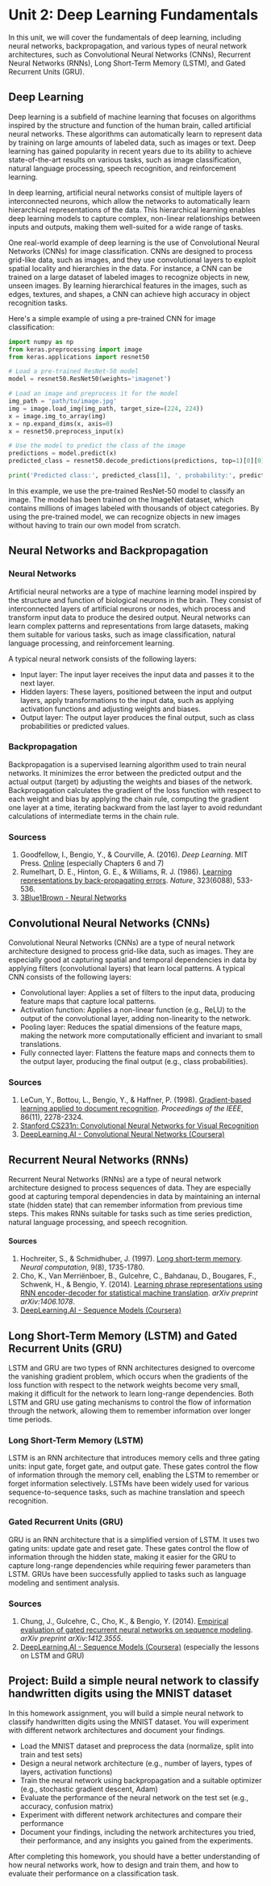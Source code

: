 # Unit 2: Deep Learning Fundamentals

In this unit, we will cover the fundamentals of deep learning, including neural networks, backpropagation, and various types of neural network architectures, such as Convolutional Neural Networks (CNNs), Recurrent Neural Networks (RNNs), Long Short-Term Memory (LSTM), and Gated Recurrent Units (GRU).

## Deep Learning

Deep learning is a subfield of machine learning that focuses on algorithms inspired by the structure and function of the human brain, called artificial neural networks. These algorithms can automatically learn to represent data by training on large amounts of labeled data, such as images or text. Deep learning has gained popularity in recent years due to its ability to achieve state-of-the-art results on various tasks, such as image classification, natural language processing, speech recognition, and reinforcement learning.

In deep learning, artificial neural networks consist of multiple layers of interconnected neurons, which allow the networks to automatically learn hierarchical representations of the data. This hierarchical learning enables deep learning models to capture complex, non-linear relationships between inputs and outputs, making them well-suited for a wide range of tasks.

One real-world example of deep learning is the use of Convolutional Neural Networks (CNNs) for image classification. CNNs are designed to process grid-like data, such as images, and they use convolutional layers to exploit spatial locality and hierarchies in the data. For instance, a CNN can be trained on a large dataset of labeled images to recognize objects in new, unseen images. By learning hierarchical features in the images, such as edges, textures, and shapes, a CNN can achieve high accuracy in object recognition tasks.

Here's a simple example of using a pre-trained CNN for image classification:

```python
import numpy as np
from keras.preprocessing import image
from keras.applications import resnet50

# Load a pre-trained ResNet-50 model
model = resnet50.ResNet50(weights='imagenet')

# Load an image and preprocess it for the model
img_path = 'path/to/image.jpg'
img = image.load_img(img_path, target_size=(224, 224))
x = image.img_to_array(img)
x = np.expand_dims(x, axis=0)
x = resnet50.preprocess_input(x)

# Use the model to predict the class of the image
predictions = model.predict(x)
predicted_class = resnet50.decode_predictions(predictions, top=1)[0][0]

print('Predicted class:', predicted_class[1], ', probability:', predicted_class[2])
```

In this example, we use the pre-trained ResNet-50 model to classify an image. The model has been trained on the ImageNet dataset, which contains millions of images labeled with thousands of object categories. By using the pre-trained model, we can recognize objects in new images without having to train our own model from scratch.

## Neural Networks and Backpropagation

### Neural Networks

Artificial neural networks are a type of machine learning model inspired by the structure and function of biological neurons in the brain. They consist of interconnected layers of artificial neurons or nodes, which process and transform input data to produce the desired output. Neural networks can learn complex patterns and representations from large datasets, making them suitable for various tasks, such as image classification, natural language processing, and reinforcement learning.

A typical neural network consists of the following layers:

- Input layer: The input layer receives the input data and passes it to the next layer.
- Hidden layers: These layers, positioned between the input and output layers, apply transformations to the input data, such as applying activation functions and adjusting weights and biases.
- Output layer: The output layer produces the final output, such as class probabilities or predicted values.

### Backpropagation

Backpropagation is a supervised learning algorithm used to train neural networks. It minimizes the error between the predicted output and the actual output (target) by adjusting the weights and biases of the network. Backpropagation calculates the gradient of the loss function with respect to each weight and bias by applying the chain rule, computing the gradient one layer at a time, iterating backward from the last layer to avoid redundant calculations of intermediate terms in the chain rule.

### Sourcess

1. Goodfellow, I., Bengio, Y., & Courville, A. (2016). *Deep Learning*. MIT Press. [Online](http://www.deeplearningbook.org/) (especially Chapters 6 and 7)
2. Rumelhart, D. E., Hinton, G. E., & Williams, R. J. (1986). [Learning representations by back-propagating errors](https://www.nature.com/articles/323533a0). *Nature*, 323(6088), 533-536.
3. [3Blue1Brown - Neural Networks](https://www.youtube.com/playlist?list=PLZHQObOWTQDNU6R1_67000Dx_ZCJB-3pi)

## Convolutional Neural Networks (CNNs)

Convolutional Neural Networks (CNNs) are a type of neural network architecture designed to process grid-like data, such as images. They are especially good at capturing spatial and temporal dependencies in data by applying filters (convolutional layers) that learn local patterns. A typical CNN consists of the following layers:

- Convolutional layer: Applies a set of filters to the input data, producing feature maps that capture local patterns.
- Activation function: Applies a non-linear function (e.g., ReLU) to the output of the convolutional layer, adding non-linearity to the network.
- Pooling layer: Reduces the spatial dimensions of the feature maps, making the network more computationally efficient and invariant to small translations.
- Fully connected layer: Flattens the feature maps and connects them to the output layer, producing the final output (e.g., class probabilities).

### Sources

1. LeCun, Y., Bottou, L., Bengio, Y., & Haffner, P. (1998). [Gradient-based learning applied to document recognition](http://yann.lecun.com/exdb/publis/pdf/lecun-01a.pdf). *Proceedings of the IEEE*, 86(11), 2278-2324.
2. [Stanford CS231n: Convolutional Neural Networks for Visual Recognition](http://cs231n.stanford.edu/)
3. [DeepLearning.AI - Convolutional Neural Networks (Coursera)](https://www.coursera.org/learn/convolutional-neural-networks)

## Recurrent Neural Networks (RNNs)

Recurrent Neural Networks (RNNs) are a type of neural network architecture designed to process sequences of data. They are especially good at capturing temporal dependencies in data by maintaining an internal state (hidden state) that can remember information from previous time steps. This makes RNNs suitable for tasks such as time series prediction, natural language processing, and speech recognition.

#### Sources

1. Hochreiter, S., & Schmidhuber, J. (1997). [Long short-term memory](http://www.bioinf.jku.at/publications/older/2604.pdf). *Neural computation*, 9(8), 1735-1780.
2. Cho, K., Van Merriënboer, B., Gulcehre, C., Bahdanau, D., Bougares, F., Schwenk, H., & Bengio, Y. (2014). [Learning phrase representations using RNN encoder-decoder for statistical machine translation](https://arxiv.org/pdf/1406.1078.pdf). *arXiv preprint arXiv:1406.1078*.
3. [DeepLearning.AI - Sequence Models (Coursera)](https://www.coursera.org/learn/nlp-sequence-models)

## Long Short-Term Memory (LSTM) and Gated Recurrent Units (GRU)

LSTM and GRU are two types of RNN architectures designed to overcome the vanishing gradient problem, which occurs when the gradients of the loss function with respect to the network weights become very small, making it difficult for the network to learn long-range dependencies. Both LSTM and GRU use gating mechanisms to control the flow of information through the network, allowing them to remember information over longer time periods.

### Long Short-Term Memory (LSTM)

LSTM is an RNN architecture that introduces memory cells and three gating units: input gate, forget gate, and output gate. These gates control the flow of information through the memory cell, enabling the LSTM to remember or forget information selectively. LSTMs have been widely used for various sequence-to-sequence tasks, such as machine translation and speech recognition.

### Gated Recurrent Units (GRU)

GRU is an RNN architecture that is a simplified version of LSTM. It uses two gating units: update gate and reset gate. These gates control the flow of information through the hidden state, making it easier for the GRU to capture long-range dependencies while requiring fewer parameters than LSTM. GRUs have been successfully applied to tasks such as language modeling and sentiment analysis.

### Sources

1. Chung, J., Gulcehre, C., Cho, K., & Bengio, Y. (2014). [Empirical evaluation of gated recurrent neural networks on sequence modeling](https://arxiv.org/pdf/1412.3555.pdf). *arXiv preprint arXiv:1412.3555*.
2. [DeepLearning.AI - Sequence Models (Coursera)](https://www.coursera.org/learn/nlp-sequence-models) (especially the lessons on LSTM and GRU)

## Project: Build a simple neural network to classify handwritten digits using the MNIST dataset

In this homework assignment, you will build a simple neural network to classify handwritten digits using the MNIST dataset. You will experiment with different network architectures and document your findings.

- Load the MNIST dataset and preprocess the data (normalize, split into train and test sets)
- Design a neural network architecture (e.g., number of layers, types of layers, activation functions)
- Train the neural network using backpropagation and a suitable optimizer (e.g., stochastic gradient descent, Adam)
- Evaluate the performance of the neural network on the test set (e.g., accuracy, confusion matrix)
- Experiment with different network architectures and compare their performance
- Document your findings, including the network architectures you tried, their performance, and any insights you gained from the experiments.

After completing this homework, you should have a better understanding of how neural networks work, how to design and train them, and how to evaluate their performance on a classification task.
